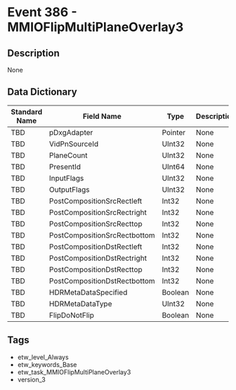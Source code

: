 # Event 386 - MMIOFlipMultiPlaneOverlay3

## Description
None

## Data Dictionary
|Standard Name|Field Name|Type|Description|Sample Value|
|---|---|---|---|---|
|TBD|pDxgAdapter|Pointer|None|`None`|
|TBD|VidPnSourceId|UInt32|None|`None`|
|TBD|PlaneCount|UInt32|None|`None`|
|TBD|PresentId|UInt64|None|`None`|
|TBD|InputFlags|UInt32|None|`None`|
|TBD|OutputFlags|UInt32|None|`None`|
|TBD|PostCompositionSrcRectleft|Int32|None|`None`|
|TBD|PostCompositionSrcRectright|Int32|None|`None`|
|TBD|PostCompositionSrcRecttop|Int32|None|`None`|
|TBD|PostCompositionSrcRectbottom|Int32|None|`None`|
|TBD|PostCompositionDstRectleft|Int32|None|`None`|
|TBD|PostCompositionDstRectright|Int32|None|`None`|
|TBD|PostCompositionDstRecttop|Int32|None|`None`|
|TBD|PostCompositionDstRectbottom|Int32|None|`None`|
|TBD|HDRMetaDataSpecified|Boolean|None|`None`|
|TBD|HDRMetaDataType|UInt32|None|`None`|
|TBD|FlipDoNotFlip|Boolean|None|`None`|

## Tags
* etw_level_Always
* etw_keywords_Base
* etw_task_MMIOFlipMultiPlaneOverlay3
* version_3